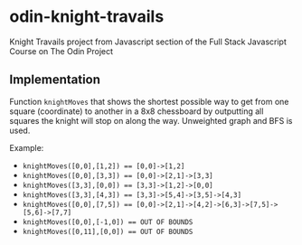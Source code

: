 # odin-knight-travails
Knight Travails project from Javascript section of the Full Stack Javascript Course on The Odin Project

## Implementation
Function `knightMoves` that shows the shortest possible way to get from one square (coordinate) to another in a 8x8 chessboard by outputting all squares the knight will stop on along the way. Unweighted graph and BFS is used.

Example:
- `knightMoves([0,0],[1,2]) == [0,0]->[1,2]`
- `knightMoves([0,0],[3,3]) == [0,0]->[2,1]->[3,3]`
- `knightMoves([3,3],[0,0]) == [3,3]->[1,2]->[0,0]`
- `knightMoves([3,3],[4,3]) == [3,3]->[5,4]->[3,5]->[4,3]`
- `knightMoves([0,0],[7,5]) == [0,0]->[2,1]->[4,2]->[6,3]->[7,5]->[5,6]->[7,7]`
- `knightMoves([0,0],[-1,0]) == OUT OF BOUNDS`
- `knightMoves([0,11],[0,0]) == OUT OF BOUNDS`